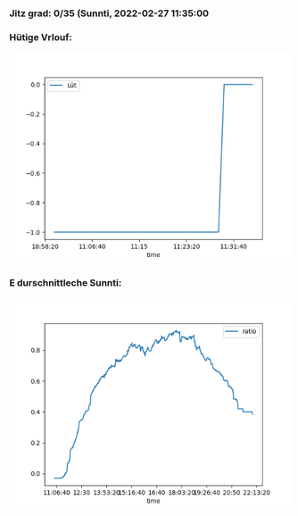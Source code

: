 ### Jitz grad: 0/35 (Sunnti, 2022-02-27 11:35:00

### Hütige Vrlouf:
![Graph](Today.png)

### E durschnittleche Sunnti:
![Graph](Sunnti.png)